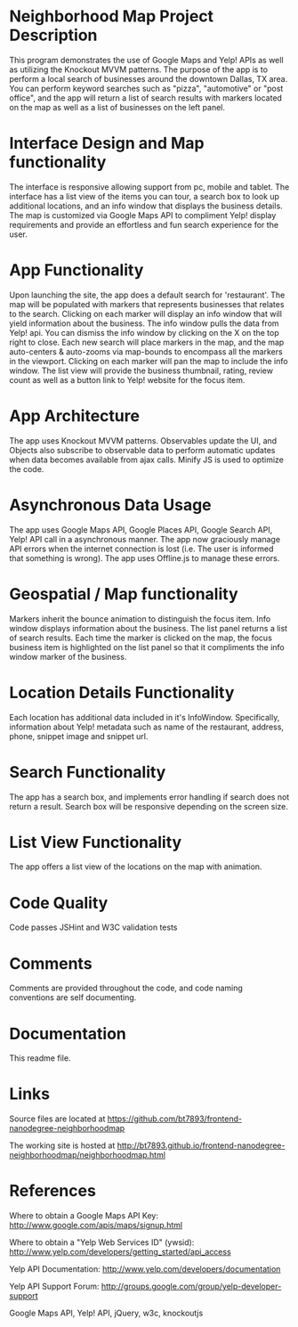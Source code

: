# Neighborhood Map Project Description

This program demonstrates the use of Google Maps and Yelp! APIs as well as utilizing the Knockout MVVM patterns. The purpose of the app is to perform a local search of businesses around the downtown Dallas, TX area. You can perform keyword searches such as "pizza", "automotive" or "post office", and the app will return a list of search results with markers located on the map as well as a list of businesses on the left panel.

# Interface Design and Map functionality

The interface is responsive allowing support from pc, mobile and tablet. The interface has a list view of the items you can tour, a search box to look up additional locations, and an info window that displays the business details. The map is customized via Google Maps API to compliment Yelp! display requirements and provide an effortless and fun search experience for the user.

# App Functionality

Upon launching the site, the app does a default search for 'restaurant'. The map will be populated with markers that represents businesses that relates to the search. Clicking on each marker will display an info window that will yield information about the business. The info window pulls the data from Yelp! api. You can dismiss the info window by clicking on the X on the top right to close. Each new search will place markers in the map, and the map auto-centers & auto-zooms via map-bounds to encompass all the markers in the viewport. Clicking on each marker will pan the map to include the info window. The list view will provide the business thumbnail, rating, review count as well as a button link to Yelp! website for the focus item.

# App Architecture

The app uses Knockout MVVM patterns. Observables update the UI, and Objects also subscribe to observable data to perform automatic updates when data becomes available from ajax calls. Minify JS is used to optimize the code.

# Asynchronous Data Usage

The app uses Google Maps API, Google Places API, Google Search API, Yelp! API call in a asynchronous manner. The app now graciously manage API errors when the internet connection is lost (i.e. The user is informed that something is wrong). The app uses Offline.js to manage these errors.

# Geospatial / Map functionality

Markers inherit the bounce animation to distinguish the focus item. Info window displays information about the business. The list panel returns a list of search results. Each time the marker is clicked on the map, the focus business item is highlighted on the list panel so that it compliments the info window marker of the business.

# Location Details Functionality

Each location has additional data included in it's InfoWindow. Specifically, information about Yelp! metadata such as name of the restaurant, address, phone, snippet image and snippet url.

# Search Functionality

The app has a search box, and implements error handling if search does not return a result. Search box will be responsive depending on the screen size.

# List View Functionality

The app offers a list view of the locations on the map with animation.

# Code Quality

Code passes JSHint and W3C validation tests

# Comments

Comments are provided throughout the code, and code naming conventions are self documenting.

# Documentation

This readme file.

# Links

Source files are located at https://github.com/bt7893/frontend-nanodegree-neighborhoodmap

The working site is hosted at http://bt7893.github.io/frontend-nanodegree-neighborhoodmap/neighborhoodmap.html

# References

Where to obtain a Google Maps API Key: http://www.google.com/apis/maps/signup.html

Where to obtain a "Yelp Web Services ID" (ywsid): http://www.yelp.com/developers/getting_started/api_access

Yelp API Documentation: http://www.yelp.com/developers/documentation

Yelp API Support Forum: http://groups.google.com/group/yelp-developer-support

Google Maps API, Yelp! API, jQuery, w3c, knockoutjs
